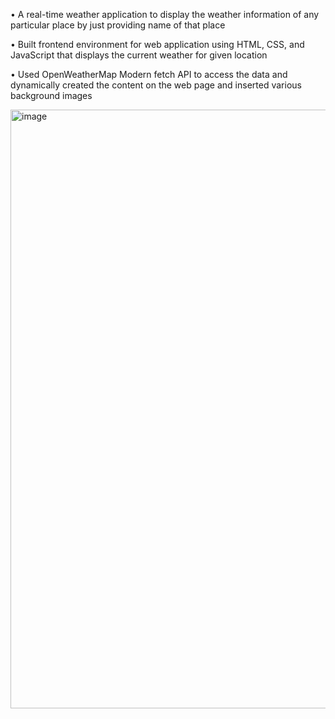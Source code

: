 • A real-time weather application to display the weather information of any particular place by just providing name of that place

• Built frontend environment for web application using HTML, CSS, and JavaScript that displays the current weather for given location

• Used OpenWeatherMap Modern fetch API to access the data and dynamically created the content on the web page and inserted various background images

<img width="958" alt="image" src="https://github.com/deepakk0109/Weather-App/assets/106617671/121ad51c-ad8b-44f4-8fc3-be410c7d6097">

